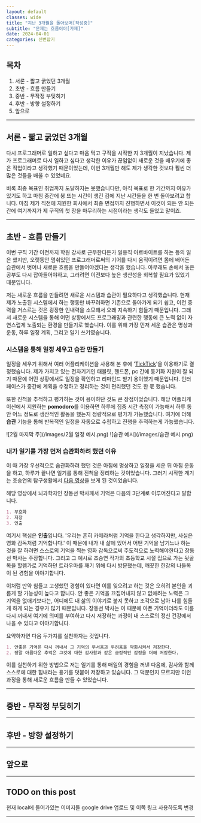 ```yaml
---
layout: default
classes: wide
title: "지난 3개월을 돌아보며[작성중]"
subtitle: "문제는 흐름이야[가제]"
date: 2024-04-01
categories: 신변잡기
---
```


## 목차

1. 서론 - 짧고 굵었던 3개월
2. 초반 - 흐름 만들기
3. 중반 - 무작정 부딪히기
4. 후반 - 방향 설정하기
5. 앞으로

---

## 서론 - 짧고 굵었던 3개월

다시 프로그래머로 일하고 싶다고 마음 먹고 구직을 시작한 지 3개월이 지났습니다. 제가 프로그래머로 다시 일하고 싶다고 생각한 이유가 끊임없이 새로운 것을 배우기에 좋은 직업이라고 생각했기 때문이었는데, 이번 3개월만 해도 제가 생각한 것보다 훨씬 더 많은 것들을 배울 수 있었네요.

비록 최종 목표인 취업까지 도달하지는 못했습니다만, 아직 목표로 한 기간까지 여유가 있기도 하고 마침 중간에 붕 뜨는 시간이 생긴 김에 지난 시간들을 한 번 돌아보려고 합니다. 마침 제가 직전에 지원한 회사에서 최종 면접까지 진행하면서 이것이 되든 안 되든 간에 여기까지가 제 구직의 첫 장을 마무리하는 시점이라는 생각도 들었고 말이죠.

---

## 초반 - 흐름 만들기

이번 구직 기간 이전까지 학원 강사로 근무한다든가 일용직 아르바이트를 하는 등의 일은 했지만, 오랫동안 멈춰있던 프로그래머로써의 기어를 다시 움직이려면 몸에 배어든 습관에서 벗어나 새로운 흐름을 만들어야겠다는 생각을 했습니다. 아무래도 손에서 놓은 공부도 다시 잡아들어야하고, 그러려면 이전보다 높은 생산성을 회복할 필요가 있었기 때문입니다.

저는 새로운 흐름을 만들려면 새로운 시스템과 습관이 필요하다고 생각했습니다. 현재 제가 노출된 시스템에서 하는 행동만 바꾸려하면 기존으로 돌아가게 되기 쉽고, 이런 중력을 거스르는 것은 굉장한 인내력을 소모해서 오래 지속하기 힘들기 때문입니다. 그래서 새로운 시스템을 통해 어떤 상황에서도 프로그래밍과 관련한 행동에 큰 노력 없이 자연스럽게 노출되는 환경을 만들기로 했습니다. 이를 위해 가장 먼저 세운 습관은 명상과 운동, 하루 일정 계획, 그리고 일기 쓰기였습니다.

### 시스템을 통해 일정 세우고 습관 만들기

일정을 세우기 위해서 여러 어플리케이션을 사용해 본 후에 '[TickTick](https://ticktick.com/)'을 이용하기로 결정했습니다. 제가 가지고 있는 전자기기인 태블릿, 핸드폰, pc 간에 동기화 지원이 잘 되기 때문에 어떤 상황에서도 일정을 확인하고 리마인드 받기 용이했기 때문입니다. 인터페이스가 중간에 계획을 수정하고 정리하는 것이 편리했던 것도 한 몫 했습니다.

또한 진척을 추적하고 평가하는 것이 용이하단 것도 큰 장점이었습니다. 해당 어플리케이션에서 지원하는 **pomodoro**를 이용하면 하루에 집중 시간 측정이 가능해서 하루 동안 어느 정도로 생산적인 활동을 했는지 정량적으로 평가가 가능했습니다. 여기에 더해 **습관** 기능을 통해 반복적인 일정을 자동으로 수립하고 진행을 추적하는게 가능했습니다.

![2월 마지막 주](/images/2월 일정 예시.png)
![습관 예시](/images/습관 예시.png)

### 내가 일기를 가장 먼저 습관화하려 했던 이유

이 때 가장 우선적으로 습관화하려 했던 것은 아침에 명상하고 일정을 세운 뒤 아침 운동을 하고, 하루가 끝나면 일기를 통해 진척을 정리하는 것이었습니다. 그러기 시작한 계기는 조승연의 탐구생활에서 [다음 영상](https://www.youtube.com/watch?v=-MAjsjDv_jA)을 보게 된 것이었습니다.

해당 영상에서 뇌과학자인 장동선 박사께서 기억은 다음의 3단계로 이루어진다고 말합니다.

```md
1. 부호화
2. 저장
3. 인출
```

여기서 핵심은 **인출**입니다. '우리는 흔히 카메라처럼 기억을 한다고 생각하지만, 사실은 영화 감독처럼 기억합니다.' 이 때문에 내가 내 삶에 있어서 어떤 기억을 남기느냐 하는 것을 잘 하려면 스스로의 기억을 찍는 영화 감독으로써 주도적으로 노력해야한다고 장동선 박사는 주장합니다. 그리고 그 예시로 조승연 작가의 초등학교 시절 집으로 가는 뒷골목을 할렘가로 기억하던 트라우마를 깨기 위해 다시 방문했는데, 깨끗한 한강의 나들목이 된 경험을 이야기합니다.

이처럼 만약 힘들고 고생했던 경험이 있다면 이를 잊으려고 하는 것은 오히려 본인을 괴롭게 할 가능성이 높다고 합니다. 안 좋은 기억을 끄집어내지 않고 없애려는 노력은 그 기억을 없애기보다는, 어디에도 내 삶의 이야기로 붙지 못하고 조각으로 남아 나를 힘들게 하게 되는 경우가 많기 때문입니다. 장동선 박사는 이 때문에 아픈 기억이더라도 이를 다시 꺼내서 여기에 의미를 부여하고 다시 저장하는 과정이 내 스스로의 정신 건강에서 나을 수 있다고 이야기합니다.

요약하자면 다음 두가지를 실천하자는 것입니다.

```md
1. 안좋은 기억은 다시 꺼내서 그 기억의 무서움과 두려움을 약화시켜서 저장한다.
2. 정말 아름다운 추억은 그것에 대한 감사함과 같은 긍정적인 감정을 더해 저장한다.
```

이를 실천하기 위한 방법으로 저는 일기를 통해 매일의 경험을 꺼낸 다음에, 감사와 함께 스스로에 대한 힘내라는 용기를 덧붙여 저장하고 있습니다. 그 덕분인지 모르지만 이런 과정을 통해 새로운 흐름을 만들 수 있었습니다.

---

## 중반 - 무작정 부딪히기

---

## 후반 - 방향 설정하기

---

## 앞으로

---

## TODO on this post

현재 local에 들어가있는 이미지들 google drive 업로드 및 이쪽 링크 사용하도록 변경

---
